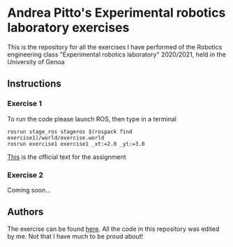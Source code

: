 # Andrea Pitto's Experimental robotics laboratory exercises
This is the repository for all the exercises I have performed of the Robotics engineering class "Experimental robotics laboratory" 2020/2021, held in the University of Genoa

## Instructions

### Exercise 1
To run the code please launch ROS, then type in a terminal
```
rosrun stage_ros stageros $(rospack find exercise1)/world/exercise.world
rosrun exercise1 exercise1 _xt:=2.0 _yt:=3.0
```
<ins>[This](https://github.com/CarmineD8/exp-lab-exercises/tree/master/exercise1#monday-2809-exercise)</ins> is the official text for the assignment

### Exercise 2
Coming soon...

## Authors
The exercise can be found <ins>[here](https://github.com/CarmineD8/exp-lab-exercises)</ins>. All the code in this repository was edited by me. Not that I have much to be proud about!
